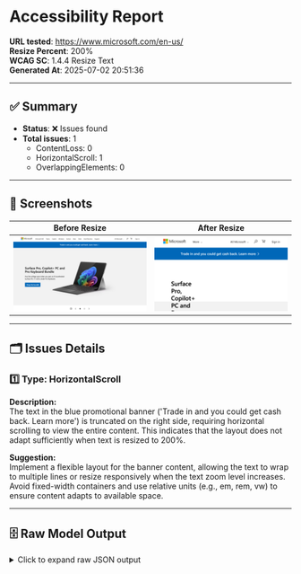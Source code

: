 # Accessibility Report

**URL tested**: https://www.microsoft.com/en-us/  
**Resize Percent**: 200%  
**WCAG SC**: 1.4.4 Resize Text  
**Generated At**: 2025-07-02 20:51:36

---

## ✅ Summary

- **Status**: ❌ Issues found
- **Total issues**: 1
  - ContentLoss: 0
  - HorizontalScroll: 1
  - OverlappingElements: 0

---

## 📸 Screenshots

| Before Resize | After Resize |
| -------------- | ------------- |
| ![Before](before.png) | ![After](after.png) |

---

## 🗂️ Issues Details

### 1️⃣ Type: HorizontalScroll

**Description:**  
The text in the blue promotional banner ('Trade in and you could get cash back. Learn more') is truncated on the right side, requiring horizontal scrolling to view the entire content. This indicates that the layout does not adapt sufficiently when text is resized to 200%.

**Suggestion:**  
Implement a flexible layout for the banner content, allowing the text to wrap to multiple lines or resize responsively when the text zoom level increases. Avoid fixed-width containers and use relative units (e.g., em, rem, vw) to ensure content adapts to available space.


---


## 🗄️ Raw Model Output

<details>
<summary>Click to expand raw JSON output</summary>


```json
{
  "issues": [
    {
      "type": "HorizontalScroll",
      "description": "The text in the blue promotional banner ('Trade in and you could get cash back. Learn more') is truncated on the right side, requiring horizontal scrolling to view the entire content. This indicates that the layout does not adapt sufficiently when text is resized to 200%.",
      "suggestion": "Implement a flexible layout for the banner content, allowing the text to wrap to multiple lines or resize responsively when the text zoom level increases. Avoid fixed-width containers and use relative units (e.g., em, rem, vw) to ensure content adapts to available space."
    }
  ]
}
```

</details>

